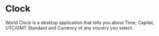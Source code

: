# Clock
World Clock is a desktop application that tells you about Time, Capital, UTC/GMT Standard and Currency of any country you select.
